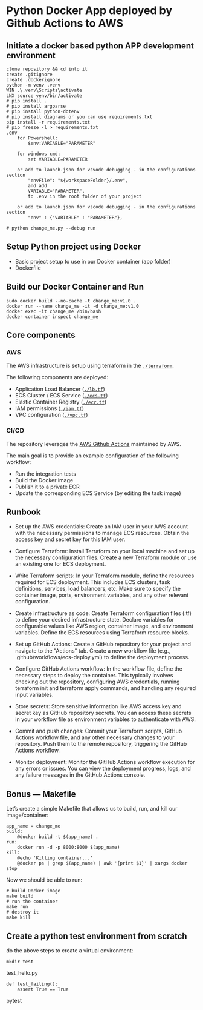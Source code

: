 # Python Docker App deployed by Github Actions to AWS

## Initiate a docker based python APP development environment

```
clone repository && cd into it
create .gitignore
create .dockerignore
python -m venv .venv
WIN .\.venv\Scripts\activate
LNX source venv/bin/activate
# pip install . 
# pip install argparse
# pip install python-dotenv 
# pip install diagrams or you can use requirements.txt
pip install -r requirements.txt 
# pip freeze -l > requirements.txt 
.env
    for Powershell:
        $env:VARIABLE="PARAMETER"

    for windows cmd:
        set VARIABLE=PARAMETER

    or add to launch.json for vsvode debugging - in the configurations section
        "envFile": "${workspaceFolder}/.env",
        and add
        VARIABLE="PARAMETER",
        to .env in the root folder of your project

    or add to launch.json for vscode debugging - in the configurations section
        "env" : {"VARIABLE" : "PARAMETER"},

# python change_me.py --debug run

```

## Setup Python project using Docker

- Basic project setup to use in our Docker container (app folder)
- Dockerfile

## Build our Docker Container and Run

```
sudo docker build --no-cache -t change_me:v1.0 .
docker run --name change_me -it -d change_me:v1.0
docker exec -it change_me /bin/bash
docker container inspect change_me
```

## Core components

### AWS

The AWS infrastructure is setup using terraform in the [`./terraform`](./terraform).

The following components are deployed:

- Application Load Balancer ([`./lb.tf`](./terraform/lb.tf))
- ECS Cluster / ECS Service ([`./ecs.tf`](./terraform/ecs.tf))
- Elastic Container Registry ([`./ecr.tf`](./terraform/ecr.tf))
- IAM permissions ([`./iam.tf`](./terraform/iam.tf))
- VPC configuration ([`./vpc.tf`](./terraform/vpc.tf))

### CI/CD

The repository leverages the [AWS Github Actions](https://github.com/aws-actions/)
maintained by AWS.

The main goal is to provide an example configuration of the following workflow:

- Run the integration tests
- Build the Docker image
- Publish it to a private ECR
- Update the corresponding ECS Service (by editing the task image)

## Runbook
- Set up the AWS credentials: Create an IAM user in your AWS account with the necessary permissions to manage ECS resources. Obtain the access key and secret key for this IAM user.

- Configure Terraform: Install Terraform on your local machine and set up the necessary configuration files. Create a new Terraform module or use an existing one for ECS deployment.

- Write Terraform scripts: In your Terraform module, define the resources required for ECS deployment. This includes ECS clusters, task definitions, services, load balancers, etc. Make sure to specify the container image, ports, environment variables, and any other relevant configuration.

- Create infrastructure as code: Create Terraform configuration files (.tf) to define your desired infrastructure state. Declare variables for configurable values like AWS region, container image, and environment variables. Define the ECS resources using Terraform resource blocks.

- Set up GitHub Actions: Create a GitHub repository for your project and navigate to the "Actions" tab. Create a new workflow file (e.g., .github/workflows/ecs-deploy.yml) to define the deployment process.

- Configure GitHub Actions workflow: In the workflow file, define the necessary steps to deploy the container. This typically involves checking out the repository, configuring AWS credentials, running terraform init and terraform apply commands, and handling any required input variables.

- Store secrets: Store sensitive information like AWS access key and secret key as GitHub repository secrets. You can access these secrets in your workflow file as environment variables to authenticate with AWS.

- Commit and push changes: Commit your Terraform scripts, GitHub Actions workflow file, and any other necessary changes to your repository. Push them to the remote repository, triggering the GitHub Actions workflow.

- Monitor deployment: Monitor the GitHub Actions workflow execution for any errors or issues. You can view the deployment progress, logs, and any failure messages in the GitHub Actions console.

## Bonus — Makefile

Let’s create a simple Makefile that allows us to build, run, and kill our image/container:

```
app_name = change_me
build:
    @docker build -t $(app_name) .
run:
    docker run -d -p 8000:8000 $(app_name)
kill:
    @echo 'Killing container...'
    @docker ps | grep $(app_name) | awk '{print $1}' | xargs docker stop
```

Now we should be able to run:

```
# build Docker image
make build
# run the container
make run
# destroy it
make kill
```

## Create a python test environment from scratch

do the above steps to create a virtual environment:

```
mkdir test
```

test_hello.py

```
def test_failing():
    assert True == True
```

pytest
